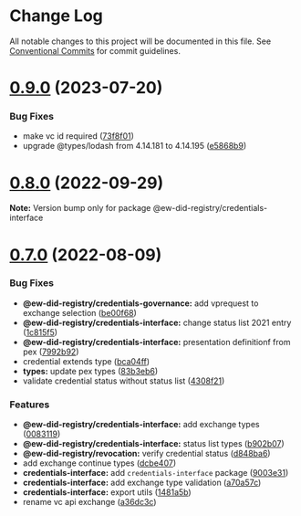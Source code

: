 # Change Log

All notable changes to this project will be documented in this file. See [Conventional Commits](https://conventionalcommits.org) for commit guidelines.

# [0.9.0](https://github.com/energywebfoundation/ew-did-registry/compare/v0.8.0...v0.9.0) (2023-07-20)

### Bug Fixes

- make vc id required ([73f8f01](https://github.com/energywebfoundation/ew-did-registry/commit/73f8f017559375176c9a2dcdb167107976466fda))
- upgrade @types/lodash from 4.14.181 to 4.14.195 ([e5868b9](https://github.com/energywebfoundation/ew-did-registry/commit/e5868b9c3d4588cdbe3c25e39d773ff6cae09355))

# [0.8.0](https://github.com/energywebfoundation/ew-did-registry/compare/v0.7.0...v0.8.0) (2022-09-29)

**Note:** Version bump only for package @ew-did-registry/credentials-interface

# [0.7.0](https://github.com/energywebfoundation/ew-did-registry/compare/v0.6.2...v0.7.0) (2022-08-09)

### Bug Fixes

- **@ew-did-registry/credentials-governance:** add vprequest to exchange selection ([be00f68](https://github.com/energywebfoundation/ew-did-registry/commit/be00f680d841975d2c4b950d88ee77eedf02a10d))
- **@ew-did-registry/credentials-interface:** change status list 2021 entry ([1c815f5](https://github.com/energywebfoundation/ew-did-registry/commit/1c815f550a0b1a5231522d276e5cc6156ae69d99))
- **@ew-did-registry/credentials-interface:** presentation definitionf from pex ([7992b92](https://github.com/energywebfoundation/ew-did-registry/commit/7992b92bd0cb66f57a62750840875ea9fd5db284))
- credential extends type ([bca04ff](https://github.com/energywebfoundation/ew-did-registry/commit/bca04ff681ab57b0d063f2e9fea53b8f1b17e7e7))
- **types:** update pex types ([83b3eb6](https://github.com/energywebfoundation/ew-did-registry/commit/83b3eb6cf8669b5578c85fa93462b0ff0a3ef8ba))
- validate credential status without status list ([4308f21](https://github.com/energywebfoundation/ew-did-registry/commit/4308f21a86ddd543365d9a24f7ffab8903ea0941))

### Features

- **@ew-did-registry/credentials-interface:** add exchange types ([0083119](https://github.com/energywebfoundation/ew-did-registry/commit/0083119d1e22bbb157a553ef0aef83006617d730))
- **@ew-did-registry/credentials-interface:** status list types ([b902b07](https://github.com/energywebfoundation/ew-did-registry/commit/b902b07edba1dd3bdd9df124143409f71914399b))
- **@ew-did-registry/revocation:** verify credential status ([d848ba6](https://github.com/energywebfoundation/ew-did-registry/commit/d848ba60e5bf73ea821c3aa8de1bad9f57bf0d88))
- add exchange continue types ([dcbe407](https://github.com/energywebfoundation/ew-did-registry/commit/dcbe407556bde773bd0e26e785a68e16b71345f7))
- **credentials-interface:** add `credentials-interface` package ([9003e31](https://github.com/energywebfoundation/ew-did-registry/commit/9003e3176355ee88f72a0b7723c6146ef2ac46e8))
- **credentials-interface:** add exchange type validation ([a70a57c](https://github.com/energywebfoundation/ew-did-registry/commit/a70a57cc52d2a6e9eda46095f9f17afcd350ecca))
- **credentials-interface:** export utils ([1481a5b](https://github.com/energywebfoundation/ew-did-registry/commit/1481a5b236f6a23cfbb5aaec6a74de5f748317a4))
- rename vc api exchange ([a36dc3c](https://github.com/energywebfoundation/ew-did-registry/commit/a36dc3cbaee1488bc7e6fde96b3e2ecb818e2601))
